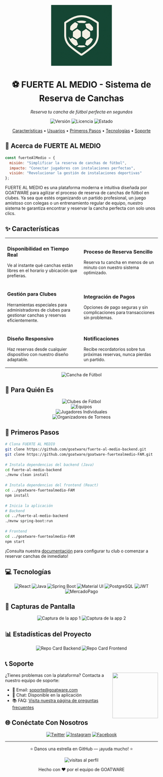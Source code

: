 <div align="center">
  <img src="assets/logo.png" width="200" alt="FUERTE AL MEDIO Logo">
  <h1>⚽ FUERTE AL MEDIO - Sistema de Reserva de Canchas</h1>
  <p><i>Reserva tu cancha de fútbol perfecta en segundos</i></p>
</div>

<p align="center">
  <img src="https://img.shields.io/badge/Versión-1.0.0-blue?style=for-the-badge&logo=none" alt="Versión" />
  <img src="https://img.shields.io/badge/Licencia-MIT-green?style=for-the-badge&logo=none" alt="Licencia" />
  <img src="https://img.shields.io/badge/Estado-Activo-success?style=for-the-badge&logo=none" alt="Estado" />
</p>

<p align="center">
  <a href="#-características">Características</a> •
  <a href="#-para-quién-es">Usuarios</a> •
  <a href="#-primeros-pasos">Primeros Pasos</a> •
  <a href="#-tecnologías">Tecnologías</a> •
  <a href="#-soporte">Soporte</a>
</p>

## 🌟 Acerca de FUERTE AL MEDIO

```javascript
const fuerteAlMedio = {
  misión: "Simplificar la reserva de canchas de fútbol",
  impacto: "Conectar jugadores con instalaciones perfectas",
  visión: "Revolucionar la gestión de instalaciones deportivas"
};
```

FUERTE AL MEDIO es una plataforma moderna e intuitiva diseñada por GOATWARE para agilizar el proceso de reserva de canchas de fútbol en clubes. Ya sea que estés organizando un partido profesional, un juego amistoso con colegas o un entrenamiento regular de equipo, nuestro sistema te garantiza encontrar y reservar la cancha perfecta con solo unos clics.

## ✨ Características

<table>
  <tr>
    <td width="50%">
      <h3>Disponibilidad en Tiempo Real</h3>
      <p>Ve al instante qué canchas están libres en el horario y ubicación que prefieras.</p>
    </td>
    <td width="50%">
      <h3>Proceso de Reserva Sencillo</h3>
      <p>Reserva tu cancha en menos de un minuto con nuestro sistema optimizado.</p>
    </td>
  </tr>
  <tr>
    <td width="50%">
      <h3>Gestión para Clubes</h3>
      <p>Herramientas especiales para administradores de clubes para gestionar canchas y reservas eficientemente.</p>
    </td>
    <td width="50%">
      <h3>Integración de Pagos</h3>
      <p>Opciones de pago seguras y sin complicaciones para transacciones sin problemas.</p>
    </td>
  </tr>
  <tr>
    <td width="50%">
      <h3>Diseño Responsivo</h3>
      <p>Haz reservas desde cualquier dispositivo con nuestro diseño adaptable.</p>
    </td>
    <td width="50%">
      <h3>Notificaciones</h3>
      <p>Recibe recordatorios sobre tus próximas reservas, nunca pierdas un partido.</p>
    </td>
  </tr>
</table>

<p align="center">
  <img src="https://images.unsplash.com/photo-1575361204480-aadea25e6e68?ixlib=rb-1.2.1&auto=format&fit=crop&w=1000&q=80" width="600" alt="Cancha de Fútbol">
</p>

## 👥 Para Quién Es

<div align="center">
  <img src="https://img.shields.io/badge/Clubes%20de%20Fútbol-Gestiona%20canchas%20eficientemente-brightgreen?style=for-the-badge&logo=none" alt="Clubes de Fútbol" /><br>
  <img src="https://img.shields.io/badge/Equipos-Encuentra%20espacios%20disponibles-blue?style=for-the-badge&logo=none" alt="Equipos" /><br>
  <img src="https://img.shields.io/badge/Jugadores%20Individuales-Organiza%20partidos%20casuales-orange?style=for-the-badge&logo=none" alt="Jugadores Individuales" /><br>
  <img src="https://img.shields.io/badge/Organizadores%20de%20Torneos-Programa%20eventos%20complejos-red?style=for-the-badge&logo=none" alt="Organizadores de Torneos" />
</div>

## 🚀 Primeros Pasos

```bash
# Clona FUERTE AL MEDIO
git clone https://github.com/goatware/fuerte-al-medio-backend.git
git clone https://github.com/goatware/goatware-fuertealmedio-FAM.git

# Instala dependencias del backend (Java)
cd fuerte-al-medio-backend
./mvnw clean install

# Instala dependencias del frontend (React)
cd ../goatware-fuertealmedio-FAM
npm install

# Inicia la aplicación
# Backend
cd ../fuerte-al-medio-backend
./mvnw spring-boot:run

# Frontend
cd ../goatware-fuertealmedio-FAM
npm start
```

¡Consulta nuestra [documentación](docs/getting-started.md) para configurar tu club o comenzar a reservar canchas de inmediato!

## 💻 Tecnologías

<div align="center">
  <img src="https://img.shields.io/badge/Frontend-React-blue?style=for-the-badge&logo=react" alt="React" />
  <img src="https://img.shields.io/badge/Backend-Java-red?style=for-the-badge&logo=java" alt="Java" />
  <img src="https://img.shields.io/badge/Framework-Spring%20Boot-green?style=for-the-badge&logo=spring" alt="Spring Boot" />
  <img src="https://img.shields.io/badge/UI-Material%20UI-blue?style=for-the-badge&logo=material-ui" alt="Material UI" />
  <img src="https://img.shields.io/badge/Base%20de%20Datos-PostgreSQL-blue?style=for-the-badge&logo=postgresql" alt="PostgreSQL" />
  <img src="https://img.shields.io/badge/Autenticación-JWT-purple?style=for-the-badge&logo=json-web-tokens" alt="JWT" />
  <img src="https://img.shields.io/badge/Pagos-MercadoPago-lightblue?style=for-the-badge&logo=mercadopago" alt="MercadoPago" />
</div>

## 📱 Capturas de Pantalla

<div align="center">
  <img src="https://images.unsplash.com/photo-1574629810360-7efbbe195018?ixlib=rb-1.2.1&auto=format&fit=crop&w=500&q=80" width="45%" alt="Captura de la app 1" />
  <img src="https://images.unsplash.com/photo-1560272564-c83b66b1ad12?ixlib=rb-1.2.1&auto=format&fit=crop&w=500&q=80" width="45%" alt="Captura de la app 2" />
</div>

## 📊 Estadísticas del Proyecto

<div align="center">
  <img src="https://github-readme-stats.vercel.app/api/pin/?username=goatware&repo=fuerte-al-medio-backend&theme=react" alt="Repo Card Backend" />
  <img src="https://github-readme-stats.vercel.app/api/pin/?username=goatware&repo=goatware-fuertealmedio-FAM&theme=react" alt="Repo Card Frontend" />
</div>

## 📞 Soporte

<img align="right" width="150" height="150" src="https://media.giphy.com/media/jIgXf4hgbHCeKiXpvt/giphy.gif">

¿Tienes problemas con la plataforma? Contacta a nuestro equipo de soporte:

- 📧 Email: soporte@goatware.com
- 💬 Chat: Disponible en la aplicación
- 📚 FAQ: [Visita nuestra página de preguntas frecuentes](docs/faq.md)

## 🌐 Conéctate Con Nosotros

<div align="center">
  
[![Twitter](https://img.shields.io/badge/Twitter-%231DA1F2.svg?style=for-the-badge&logo=Twitter&logoColor=white)](https://twitter.com/goatware)
[![Instagram](https://img.shields.io/badge/Instagram-%23E4405F.svg?style=for-the-badge&logo=Instagram&logoColor=white)](https://instagram.com/goatware)
[![Facebook](https://img.shields.io/badge/Facebook-%231877F2.svg?style=for-the-badge&logo=Facebook&logoColor=white)](https://facebook.com/goatware)

</div>

---

<div align="center">
  <p>⭐ Danos una estrella en GitHub — ¡ayuda mucho! ⭐</p>
  
  <img src="https://komarev.com/ghpvc/?username=goatware&color=brightgreen&style=flat-square&label=VISITAS+AL+PERFIL" alt="visitas al perfil" />

  <p>Hecho con ❤️ por el equipo de GOATWARE</p>
</div>
